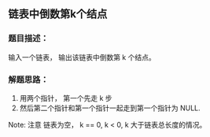 ## 链表中倒数第k个结点

### 题目描述：
输入一个链表， 输出该链表中倒数第 k 个结点。 

### 解题思路：
1. 用两个指针， 第一个先走 k 步 
2. 然后第二个指针和第一个指针一起走到第一个指针为 NULL. 

Note: 注意 链表为空， k == 0, k < 0, k 大于链表总长度的情况。 

